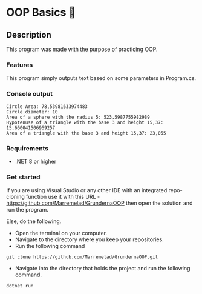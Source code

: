 # OOP Basics 🌱

## Description
This program was made with the purpose of practicing OOP.

### Features
This program simply outputs text based on some parameters in Program.cs.

### Console output
```console
Circle Area: 78,53981633974483
Circle diameter: 10
Area of a sphere with the radius 5: 523,5987755982989
Hypotenuse of a triangle with the base 3 and height 15,37: 15,660041506969257
Area of a triangle with the base 3 and height 15,37: 23,055
```

### Requirements
* .NET 8 or higher

### Get started
If you are using Visual Studio or any other IDE with an integrated repo-cloning function use it with this URL - https://github.com/Marremelad/GrundernaOOP 
then open the solution and run the program.

Else, do the following.
* Open the terminal on your computer.
* Navigate to the directory where you keep your repositories.
* Run the following command
```console
git clone https://github.com/Marremelad/GrundernaOOP.git        
```
* Navigate into the directory that holds the project and run the following command.
```console
dotnet run
```
